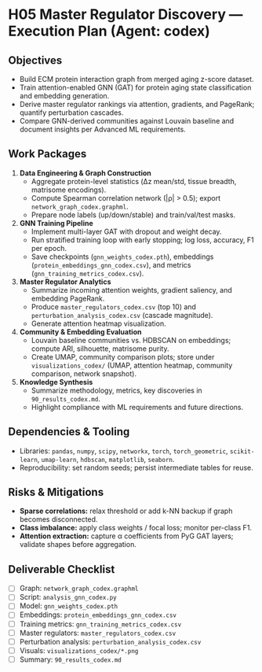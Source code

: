 # H05 Master Regulator Discovery — Execution Plan (Agent: codex)

## Objectives
- Build ECM protein interaction graph from merged aging z-score dataset.
- Train attention-enabled GNN (GAT) for protein aging state classification and embedding generation.
- Derive master regulator rankings via attention, gradients, and PageRank; quantify perturbation cascades.
- Compare GNN-derived communities against Louvain baseline and document insights per Advanced ML requirements.

## Work Packages
1. **Data Engineering & Graph Construction**
   - Aggregate protein-level statistics (Δz mean/std, tissue breadth, matrisome encodings).
   - Compute Spearman correlation network (|ρ| > 0.5); export `network_graph_codex.graphml`.
   - Prepare node labels (up/down/stable) and train/val/test masks.
2. **GNN Training Pipeline**
   - Implement multi-layer GAT with dropout and weight decay.
   - Run stratified training loop with early stopping; log loss, accuracy, F1 per epoch.
   - Save checkpoints (`gnn_weights_codex.pth`), embeddings (`protein_embeddings_gnn_codex.csv`), and metrics (`gnn_training_metrics_codex.csv`).
3. **Master Regulator Analytics**
   - Summarize incoming attention weights, gradient saliency, and embedding PageRank.
   - Produce `master_regulators_codex.csv` (top 10) and `perturbation_analysis_codex.csv` (cascade magnitude).
   - Generate attention heatmap visualization.
4. **Community & Embedding Evaluation**
   - Louvain baseline communities vs. HDBSCAN on embeddings; compute ARI, silhouette, matrisome purity.
   - Create UMAP, community comparison plots; store under `visualizations_codex/` (UMAP, attention heatmap, community comparison, network snapshot).
5. **Knowledge Synthesis**
   - Summarize methodology, metrics, key discoveries in `90_results_codex.md`.
   - Highlight compliance with ML requirements and future directions.

## Dependencies & Tooling
- Libraries: `pandas`, `numpy`, `scipy`, `networkx`, `torch`, `torch_geometric`, `scikit-learn`, `umap-learn`, `hdbscan`, `matplotlib`, `seaborn`.
- Reproducibility: set random seeds; persist intermediate tables for reuse.

## Risks & Mitigations
- **Sparse correlations:** relax threshold or add k-NN backup if graph becomes disconnected.
- **Class imbalance:** apply class weights / focal loss; monitor per-class F1.
- **Attention extraction:** capture α coefficients from PyG GAT layers; validate shapes before aggregation.

## Deliverable Checklist
- [ ] Graph: `network_graph_codex.graphml`
- [ ] Script: `analysis_gnn_codex.py`
- [ ] Model: `gnn_weights_codex.pth`
- [ ] Embeddings: `protein_embeddings_gnn_codex.csv`
- [ ] Training metrics: `gnn_training_metrics_codex.csv`
- [ ] Master regulators: `master_regulators_codex.csv`
- [ ] Perturbation analysis: `perturbation_analysis_codex.csv`
- [ ] Visuals: `visualizations_codex/*.png`
- [ ] Summary: `90_results_codex.md`
